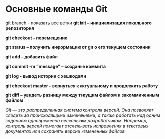 # Основные команды Git
git branch - показать все ветки
**git init – инициализация локального репозитория**

**git checkout - перемещение**

**git status – получить информацию от git о его текущем состоянии**

**git add – добавить файл**

**git commit -m “message” – создание коммита**

**git log - вывод истории с хешкодами**

**git checkout master – вернуться к актуальному и продолжить работу**

**git diff – увидеть разницу между текущим файлом и закоммиченным файлом**

_Git — это распределенная система контроля версий. Она позволяет следить за происходящими изменениями, а также работать над одним заданием одновременно нескольким разработчикам. Например, контроль версий помогает отслеживать исправления в текстовых документах или сохранять версии измененных файлов_